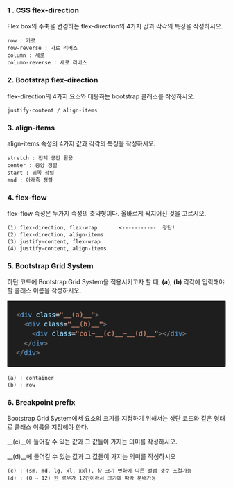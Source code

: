 ### 1 . CSS flex-direction

Flex box의 주축을 변경하는 flex-direction의 4가지 값과 각각의 특징을 작성하시오.

```
row : 가로
row-reverse : 가로 리버스
column : 세로
column-reverse : 세로 리버스
```

### 2. Bootstrap flex-direction

flex-direction의 4가지 요소와 대응하는 bootstrap 클래스를 작성하시오.

```
justify-content / align-items
```

### 3. align-items

align-items 속성의 4가지 값과 각각의 특징을 작성하시오.

```
stretch : 전체 공간 활용
center : 중앙 정렬
start : 위쪽 정렬
end : 아래족 정렬
```

### 4. flex-flow

flex-flow 속성은 두가지 속성의 축약형이다. 올바르게 짝지어진 것을 고르시오.

```
(1) flex-direction, flex-wrap		<-----------  정답!
(2) flex-direction, align-items
(3) justify-content, flex-wrap
(4) justify-content, align-items
```

### 5. Bootstrap Grid System

하단 코드에 Bootstrap Grid System을 적용시키고자 할 때, __(a)__, __(b)__ 각각에 입력해야 할 클래스 이름을 작성하시오.

![image-20220208154855670](0208_home.assets/image-20220208154855670.png)

```
(a) : container
(b) : row
```

### 6. Breakpoint prefix

Bootstrap Grid System에서 요소의 크기를 지정하기 위해서는 상단 코드와 같은 형태로 클래스 이름을 지정해야 한다.

__(c)__에 들어갈 수 있는 값과 그 값들이 가지는 의미를 작성하시오. 

__(d)__에 들어갈 수 있는 값과 그 값들이 가지는 의미를 작성하시오

```
(c) : (sm, md, lg, xl, xxl), 창 크기 변화에 따른 컬럼 갯수 조절가능
(d) : (0 ~ 12) 한 로우가 12칸이라서 크기에 따라 분배가능
```

